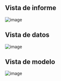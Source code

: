 ## Vista de informe

![image](https://github.com/RoderickGamer/DataVizPortfolio/assets/126647917/debc6a3e-7b9c-4a9e-970d-3fb08e831460)

## Vista de datos

![image](https://github.com/RoderickGamer/DataVizPortfolio/assets/126647917/c42fd39b-c27a-42ac-aa3e-dec538af6ad0)

## Vista de modelo

![image](https://github.com/RoderickGamer/DataVizPortfolio/assets/126647917/8fcd1f22-a199-43f6-ba56-9dc4ca0714d3)
